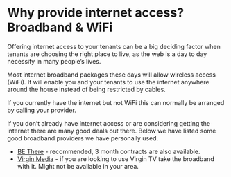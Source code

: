 Why provide internet access? Broadband & WiFi
=============================================
Offering internet access to your tenants can be a big deciding factor when tenants are choosing the right place to live, as the web is a day to day necessity in many people’s lives.


Most internet broadband packages these days will allow wireless access (WiFi). It will enable you and your tenants to use the internet anywhere around the house instead of being restricted by cables.


If you currently have the internet but not WiFi this can normally be arranged by calling your provider.


If you don’t already have internet access or are considering getting the internet there are many good deals out there. Below we have listed some good broadband providers we have personally used.


* [BE There](http://www.bethere.co.uk) - recommended, 3 month contracts are also available.
* [Virgin Media](http://store.virginmedia.com/broadband.html) - if you are looking to use Virgin TV take the broadband with it. Might not be available in your area.
